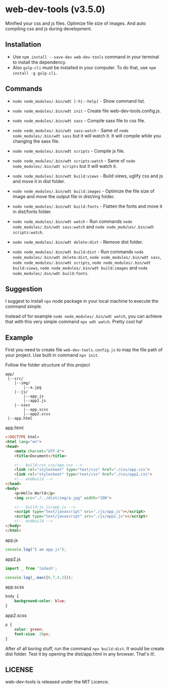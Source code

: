 # web-dev-tools (v3.5.0)
Minified your css and js files. Optimize file size of images. And auto compiling css and js during development.

## Installation
 - Use `npm install --save-dev web-dev-tools` command in your terminal to install the dependency.
 - Also `gulp-cli` must be installed in your computer. To do that, use `npm install -g gulp-cli`.

## Commands
 - `node node_modules/.bin/wdt [-h|--help]` - Show command list.
 - `node node_modules/.bin/wdt init` - Create file web-dev-tools.config.js.
 - `node node_modules/.bin/wdt sass` - Compile sass file to css file.
 - `node node_modules/.bin/wdt sass:watch` - Same of `node node_modules/.bin/wdt sass` but it will watch it. It will compile while you changing the sass file.
 - `node node_modules/.bin/wdt scripts` - Compile js file.
 - `node node_modules/.bin/wdt scripts:watch` - Same of `node node_modules/.bin/wdt scripts` but it will watch it.
 - `node node_modules/.bin/wdt build:views` - Build views, uglify css and js and move it in dist folder.
 - `node node_modules/.bin/wdt build:images` - Optimize the file size of image and move the output file in dist/img folder.
 - `node node_modules/.bin/wdt build:fonts` - Flatten the fonts and move it in dist/fonts folder.

 - `node node_modules/.bin/wdt watch` - Run commands `node node_modules/.bin/wdt sass:watch` and `node node_modules/.bin/wdt scripts:watch`.
 - `node node_modules/.bin/wdt delete:dist` - Remove dist folder.
 - `node node_modules/.bin/wdt build:dist` - Run commands `node node_modules/.bin/wdt delete:dist`, `node node_modules/.bin/wdt sass`, `node node_modules/.bin/wdt scripts`, `node node_modules/.bin/wdt build:views`, `node node_modules/.bin/wdt build:images` and `node node_modules/.bin/wdt build:fonts`.

## Suggestion

I suggest to install `npx` node package in your local machine to execute the command simple.

Instead of for example `node node_modules/.bin/wdt watch`, you can achieve that with this very simple command `npx wdt watch`. Pretty cool ha!

## Example

First you need to create file `web-dev-tools.config.js` to map the file path of your project. Use built in command `npx init`.

Follow the folder structure of this project
```
app/
 |--src/
    |--img/
        |--a.jpg
    |--js/
        |--app.js
        |--app2.js
    |--sass
        |--app.scss
        |--app2.scss
 |--app.html
```

app.html
```html
<!DOCTYPE html>
<html lang="en">
<head>
    <meta charset="UTF-8">
    <title>Document</title>

    <!-- build:css css/app.css -->
    <link rel="stylesheet" type="text/css" href="./css/app.css">
    <link rel="stylesheet" type="text/css" href="./css/app2.css">
    <!-- endbuild -->
</head>
<body>
    <p>Hello World</p>
    <img src="./../dist/img/a.jpg" width="200">

    <!-- build:js js/app.js -->
    <script type="text/javascript" src="./js/app.js"></script>
    <script type="text/javascript" src="./js/app2.js"></script>
    <!-- endbuild -->
</body>
</html>
```

app.js
```js
console.log("I am app.js");
```

app2.js
```js
import _ from 'lodash';

console.log(_.max([6,7,4,2]));
```

app.scss
```scss
body {
    background-color: blue;
}
```

app2.scss
```scss
p {
    color: green;
    font-size: 20px;
}
```

After of all boring stuff, run the command `npx build:dist`. It would be create dist folder.
Test it by opening the dist/app.html in any browser. That's it!.

## LICENSE
web-dev-tools is released under the MIT Licence.